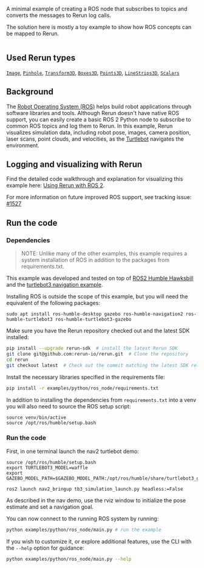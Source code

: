<!--[metadata]
title = "ROS node"
tags = ["2D", "3D", "Mesh", "Pinhole camera", "ROS", "Time series"]
thumbnail = "https://static.rerun.io/ros-node/93169b35c17f5ec02d94150efb74c7ba06372842/480w.png"
thumbnail_dimensions = [480, 480]
-->

A minimal example of creating a ROS node that subscribes to topics and converts the messages to Rerun log calls.

The solution here is mostly a toy example to show how ROS concepts can be mapped to Rerun.

<picture>
  <source media="(max-width: 480px)" srcset="https://static.rerun.io/ros_node/de224f02697d8fa26a387e497ef5823a68122356/480w.png">
  <source media="(max-width: 768px)" srcset="https://static.rerun.io/ros_node/de224f02697d8fa26a387e497ef5823a68122356/768w.png">
  <source media="(max-width: 1024px)" srcset="https://static.rerun.io/ros_node/de224f02697d8fa26a387e497ef5823a68122356/1024w.png">
  <source media="(max-width: 1200px)" srcset="https://static.rerun.io/ros_node/de224f02697d8fa26a387e497ef5823a68122356/1200w.png">
  <img src="https://static.rerun.io/ros_node/de224f02697d8fa26a387e497ef5823a68122356/full.png" alt="">
</picture>

## Used Rerun types
[`Image`](https://www.rerun.io/docs/reference/types/archetypes/image), [`Pinhole`](https://www.rerun.io/docs/reference/types/archetypes/pinhole), [`Transform3D`](https://www.rerun.io/docs/reference/types/archetypes/transform3d), [`Boxes3D`](https://www.rerun.io/docs/reference/types/archetypes/boxes3d), [`Points3D`](https://www.rerun.io/docs/reference/types/archetypes/points3d), [`LineStrips3D`](https://www.rerun.io/docs/reference/types/archetypes/line_strips3d), [`Scalars`](https://www.rerun.io/docs/reference/types/archetypes/scalars)

## Background
The [Robot Operating System (ROS)](https://www.ros.org) helps build robot applications through software libraries and tools.
Although Rerun doesn't have native ROS support, you can easily create a basic ROS 2 Python node to subscribe to common ROS topics and log them to Rerun.
In this example, Rerun visualizes simulation data, including robot pose, images, camera position, laser scans, point clouds, and velocities, as the [Turtlebot](http://wiki.ros.org/turtlebot3) navigates the environment.

## Logging and visualizing with Rerun

Find the detailed code walkthrough and explanation for visualizing this example here: [Using Rerun with ROS 2](https://www.rerun.io/docs/howto/ros2-nav-turtlebot).

For more information on future improved ROS support, see tracking issue: [#1527](https://github.com/rerun-io/rerun/issues/1537)

## Run the code

### Dependencies

> NOTE: Unlike many of the other examples, this example requires a system installation of ROS
in addition to the packages from requirements.txt.

This example was developed and tested on top of [ROS2 Humble Hawksbill](https://docs.ros.org/en/humble/index.html)
and the [turtlebot3 navigation example](https://docs.nav2.org/getting_started/index.html).

Installing ROS is outside the scope of this example, but you will need the equivalent of the following packages:
```
sudo apt install ros-humble-desktop gazebo ros-humble-navigation2 ros-humble-turtlebot3 ros-humble-turtlebot3-gazebo
```

Make sure you have the Rerun repository checked out and the latest SDK installed:
```bash
pip install --upgrade rerun-sdk  # install the latest Rerun SDK
git clone git@github.com:rerun-io/rerun.git  # Clone the repository
cd rerun
git checkout latest  # Check out the commit matching the latest SDK release
```
Install the necessary libraries specified in the requirements file:
```bash
pip install -r examples/python/ros_node/requirements.txt
```

In addition to installing the dependencies from `requirements.txt` into a venv you will also need to source the
ROS setup script:
```
source venv/bin/active
source /opt/ros/humble/setup.bash
```

### Run the code

First, in one terminal launch the nav2 turtlebot demo:
```
source /opt/ros/humble/setup.bash
export TURTLEBOT3_MODEL=waffle
export GAZEBO_MODEL_PATH=$GAZEBO_MODEL_PATH:/opt/ros/humble/share/turtlebot3_gazebo/models

ros2 launch nav2_bringup tb3_simulation_launch.py headless:=False
```

As described in the nav demo, use the rviz window to initialize the pose estimate and set a navigation goal.

You can now connect to the running ROS system by running:
```bash
python examples/python/ros_node/main.py # run the example
```

If you wish to customize it, or explore additional features, use the CLI with the `--help` option for guidance:
```bash
python examples/python/ros_node/main.py --help
```
